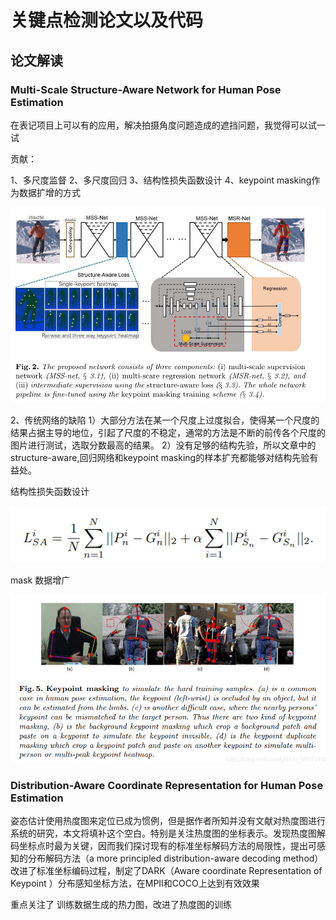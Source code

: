 # 关键点检测论文以及代码

## 论文解读

### Multi-Scale Structure-Aware Network for Human Pose Estimation

在表记项目上可以有的应用，解决拍摄角度问题造成的遮挡问题，我觉得可以试一试

贡献：

1、多尺度监督
2、多尺度回归
3、结构性损失函数设计
4、keypoint masking作为数据扩增的方式



![MSSNET](img/image-20201116093117840.png)

2、传统网络的缺陷
1）大部分方法在某一个尺度上过度拟合，使得某一个尺度的结果占据主导的地位，引起了尺度的不稳定，通常的方法是不断的前传各个尺度的图片进行测试，选取分数最高的结果。
2）没有足够的结构先验，所以文章中的structure-aware,回归网络和keypoint masking的样本扩充都能够对结构先验有益处。

结构性损失函数设计

![image-20201116103605131](img/image-20201116103605131.png)

mask 数据增广



![image-20201116103654637](img/image-20201116103654637.png)





### Distribution-Aware Coordinate Representation for Human Pose Estimation

姿态估计使用热度图来定位已成为惯例，但是据作者所知并没有文献对热度图进行系统的研究，本文将填补这个空白。特别是关注热度图的坐标表示。发现热度图解码坐标点时最为关键，因而我们探讨现有的标准坐标解码方法的局限性，提出可感知的分布解码方法（a more principled distribution-aware decoding method） 改进了标准坐标编码过程，制定了DARK（Aware coordinate Representation of Keypoint ）分布感知坐标方法，在MPII和COCO上达到有效效果



重点关注了 训练数据生成的热力图，改进了热度图的训练